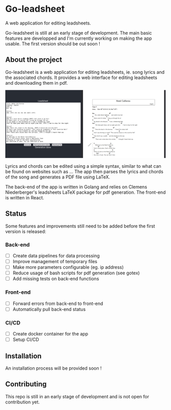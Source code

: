 # Go-leadsheet

A web application for editing leadsheets.

Go-leadsheet is still at an early stage of development. The main basic features are developped and I'm currently working on making the app usable. The first version should be out soon !

## About the project
Go-leadsheet is a web application for editing leadsheets, ie. song lyrics and the associated chords.
It provides a web interface for editing leadsheets and downloading them in pdf.

![](ui-pdf-screenshot.png)

Lyrics and chords can be edited using a simple syntax, similar to what can be found on websites such as ...
The app then parses the lyrics and chords of the song and generates a PDF file using LaTeX.

The back-end of the app is written in Golang and relies on Clemens Niederberger's leadsheets LaTeX package for pdf generation. The front-end is written in React.

## Status

Some features and improvements still need to be added before the first version is released:

### Back-end
- [ ] Create data pipelines for data processing
- [ ] Improve management of temporary files 
- [ ] Make more parameters configurable (eg. ip address)
- [ ] Reduce usage of bash scripts for pdf generation (see gotex)
- [ ] Add missing tests on back-end functions

### Front-end
- [ ] Forward errors from back-end to front-end
- [ ] Automatically pull back-end status

### CI/CD
- [ ] Create docker container for the app
- [ ] Setup CI/CD

## Installation
An installation process will be provided soon !

## Contributing
This repo is still in an early stage of development and is not open for contribution yet.
